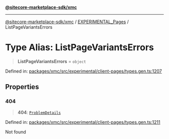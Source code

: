 [**@sitecore-marketplace-sdk/xmc**](../../../../README.md)

***

[@sitecore-marketplace-sdk/xmc](../../../../README.md) / [EXPERIMENTAL\_Pages](../README.md) / ListPageVariantsErrors

# Type Alias: ListPageVariantsErrors

> **ListPageVariantsErrors** = `object`

Defined in: [packages/xmc/src/experimental/client-pages/types.gen.ts:1207](https://github.com/Sitecore/marketplace-sdk/blob/main/packages/xmc/src/experimental/client-pages/types.gen.ts#L1207)

## Properties

### 404

> **404**: [`ProblemDetails`](ProblemDetails.md)

Defined in: [packages/xmc/src/experimental/client-pages/types.gen.ts:1211](https://github.com/Sitecore/marketplace-sdk/blob/main/packages/xmc/src/experimental/client-pages/types.gen.ts#L1211)

Not found
